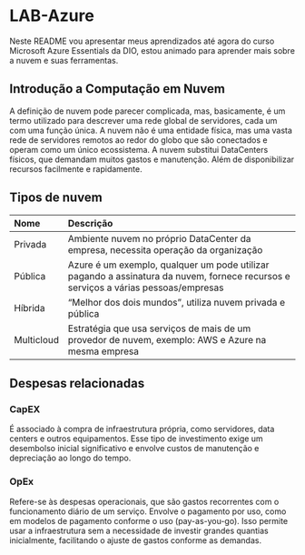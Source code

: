 # LAB-Azure

Neste README vou apresentar meus aprendizados até agora do curso Microsoft Azure Essentials da DIO, estou animado para aprender mais sobre a nuvem e suas ferramentas.

## Introdução a Computação em Nuvem

A definição de nuvem pode parecer complicada, mas, basicamente, é um termo utilizado para descrever uma rede global de servidores, cada um com uma função única. A nuvem não é uma entidade física, mas uma vasta rede de servidores remotos ao redor do globo que são conectados e operam como um único ecossistema. A nuvem substitui DataCenters físicos, que demandam muitos gastos e manutenção. Além de disponibilizar recursos facilmente e rapidamente.

## Tipos de nuvem

| Nome   | Descrição     | 
| :---------- | :--------- | 
| Privada | Ambiente nuvem no próprio DataCenter da empresa, necessita operação da organização  | 
| Pública | Azure é um exemplo, qualquer um pode utilizar pagando a assinatura da nuvem, fornece recursos e serviços a várias pessoas/empresas | 
| Híbrida | “Melhor dos dois mundos”, utiliza nuvem privada e pública  | 
| Multicloud | Estratégia que usa serviços de mais de um provedor de nuvem, exemplo: AWS e Azure na mesma empresa  | 

## Despesas relacionadas

### CapEX

É associado à compra de infraestrutura própria, como servidores, data centers e outros equipamentos. Esse tipo de investimento exige um desembolso inicial significativo e envolve custos de manutenção e depreciação ao longo do tempo.

### OpEx

Refere-se às despesas operacionais, que são gastos recorrentes com o funcionamento diário de um serviço. Envolve o pagamento por uso, como em modelos de pagamento conforme o uso (pay-as-you-go). Isso permite usar a infraestrutura sem a necessidade de investir grandes quantias inicialmente, facilitando o ajuste de gastos conforme as demandas.
